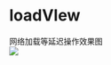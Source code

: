 # loadVIew
网络加载等延迟操作效果图<br>
![](http://a4.qpic.cn/psb?/V10OjX180eCQU7/AIeqhGryvVIAXeQwvkExVE1*emWxYAF8S3i03Tl6ZrQ!/b/dGcAAAAAAAAA&ek=1&kp=1&pt=0&bo=QAE4AkABOAICCCw!&sce=60-2-2&rf=0-0)<br>
